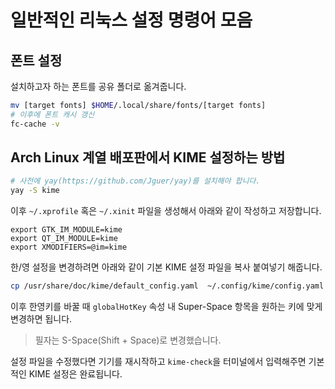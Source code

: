 # 일반적인 리눅스 설정 명령어 모음

## 폰트 설정

설치하고자 하는 폰트를 공유 폴더로 옮겨줍니다.

```bash
mv [target fonts] $HOME/.local/share/fonts/[target fonts]
# 이후에 폰트 캐시 갱신
fc-cache -v
```

## Arch Linux 계열 배포판에서 KIME 설정하는 방법

```bash
# 사전에 yay(https://github.com/Jguer/yay)를 설치해야 합니다.
yay -S kime
```

이후 `~/.xprofile` 혹은 `~/.xinit` 파일을 생성해서 아래와 같이 작성하고 저장합니다.

```
export GTK_IM_MODULE=kime
export QT_IM_MODULE=kime
export XMODIFIERS=@im=kime
```

한/영 설정을 변경하려면 아래와 같이 기본 KIME 설정 파일을 복사 붙여넣기 해줍니다.

```bash
cp /usr/share/doc/kime/default_config.yaml  ~/.config/kime/config.yaml
```

이후 한영키를 바꿀 때 `globalHotKey` 속성 내 Super-Space 항목을 원하는 키에 맞게 변경하면 됩니다.

> 필자는 S-Space(Shift + Space)로 변경했습니다.

설정 파일을 수정했다면 기기를 재시작하고 `kime-check`을 터미널에서 입력해주면 기본적인 KIME 설정은 완료됩니다.
